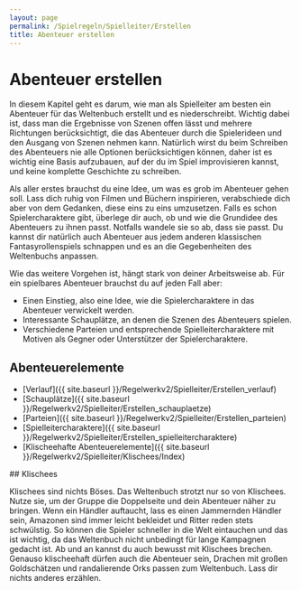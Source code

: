 ```yaml
---
layout: page
permalink: /Spielregeln/Spielleiter/Erstellen
title: Abenteuer erstellen
---
```


# Abenteuer erstellen

In diesem Kapitel geht es darum, wie man als Spielleiter am besten ein Abenteuer für das Weltenbuch erstellt und es niederschreibt. Wichtig dabei ist, dass man die Ergebnisse von Szenen offen lässt und mehrere Richtungen berücksichtigt, die das Abenteuer durch die Spielerideen und den Ausgang von Szenen nehmen kann. Natürlich wirst du beim Schreiben des Abenteuers nie alle Optionen berücksichtigen können, daher ist es wichtig eine Basis aufzubauen, auf der du im Spiel improvisieren kannst, und keine komplette Geschichte zu schreiben.

Als aller erstes brauchst du eine Idee, um was es grob im Abenteuer gehen soll. Lass dich ruhig von Filmen und Büchern inspirieren, verabschiede dich aber von dem Gedanken, diese eins zu eins umzusetzen. Falls es schon Spielercharaktere gibt, überlege dir auch, ob und wie die Grundidee des Abenteuers zu ihnen passt. Notfalls wandele sie so ab, dass sie passt. Du kannst dir natürlich auch Abenteuer aus jedem anderen klassischen Fantasyrollenspiels schnappen und es an die Gegebenheiten des Weltenbuchs anpassen.

Wie das weitere Vorgehen ist, hängt stark von deiner Arbeitsweise ab. Für ein spielbares Abenteuer brauchst du auf jeden Fall aber:

- Einen Einstieg, also eine Idee, wie die Spielercharaktere in das Abenteuer verwickelt werden.
- Interessante Schauplätze, an denen die Szenen des Abenteuers spielen.
- Verschiedene Parteien und entsprechende Spielleitercharaktere mit Motiven als Gegner oder Unterstützer der Spielercharaktere.

## Abenteuerelemente

- [Verlauf]({{ site.baseurl }}/Regelwerkv2/Spielleiter/Erstellen_verlauf)
- [Schauplätze]({{ site.baseurl }}/Regelwerkv2/Spielleiter/Erstellen_schauplaetze)
- [Parteien]({{ site.baseurl }}/Regelwerkv2/Spielleiter/Erstellen_parteien)
- [Spielleitercharaktere]({{ site.baseurl }}/Regelwerkv2/Spielleiter/Erstellen_spielleitercharaktere)
- [Klischeehafte Abenteuerelemente]({{ site.baseurl }}/Regelwerkv2/Spielleiter/Klischees/Index)

<div class="hinweis">
## Klischees

Klischees sind nichts Böses. Das Weltenbuch strotzt nur so von Klischees. Nutze sie, um der Gruppe die Doppelseite und dein Abenteuer näher zu bringen. Wenn ein Händler auftaucht, lass es einen Jammernden Händler sein, Amazonen sind immer leicht bekleidet und Ritter reden stets schwülstig. So können die Spieler schneller in die Welt eintauchen und das ist wichtig, da das Weltenbuch nicht unbedingt für lange Kampagnen gedacht ist. Ab und an kannst du auch bewusst mit Klischees brechen. Genauso klischeehaft dürfen auch die Abenteuer sein, Drachen mit großen Goldschätzen und randalierende Orks passen zum Weltenbuch. Lass dir nichts anderes erzählen.

</div>
